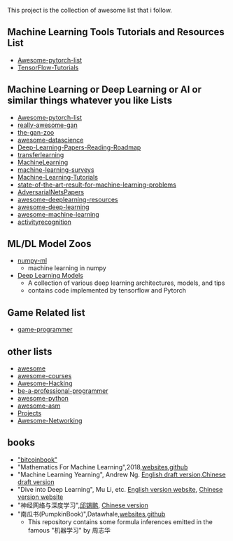 This project is the collection of awesome list that i follow.



## Machine Learning Tools Tutorials and Resources List
* [Awesome-pytorch-list](https://github.com/bharathgs/Awesome-pytorch-list)
* [TensorFlow-Tutorials](https://github.com/nlintz/TensorFlow-Tutorials)

## Machine Learning or Deep Learning or AI or similar things whatever you like Lists
* [Awesome-pytorch-list](https://github.com/bharathgs/Awesome-pytorch-list)
* [really-awesome-gan](https://github.com/nightrome/really-awesome-gan)
* [the-gan-zoo](https://github.com/nightrome/really-awesome-gan)
* [awesome-datascience](https://github.com/bulutyazilim/awesome-datascience)
* [Deep-Learning-Papers-Reading-Roadmap](https://github.com/floodsung/Deep-Learning-Papers-Reading-Roadmap)
* [transferlearning](https://github.com/jindongwang/transferlearning)
* [MachineLearning](https://github.com/allmachinelearning/MachineLearning)
* [machine-learning-surveys](https://github.com/mlreview/machine-learning-surveys)
* [Machine-Learning-Tutorials](https://github.com/ujjwalkarn/Machine-Learning-Tutorials)
* [state-of-the-art-result-for-machine-learning-problems](https://github.com/RedditSota/state-of-the-art-result-for-machine-learning-problems)
* [AdversarialNetsPapers](https://github.com/zhangqianhui/AdversarialNetsPapers)
* [awesome-deeplearning-resources](https://github.com/endymecy/awesome-deeplearning-resources)
* [awesome-deep-learning](https://github.com/ChristosChristofidis/awesome-deep-learning)
* [awesome-machine-learning](https://github.com/josephmisiti/awesome-machine-learning)
* [activityrecognition](https://github.com/jindongwang/activityrecognition)

## ML/DL Model Zoos

* [numpy-ml](<https://github.com/ddbourgin/numpy-ml>)
  * machine learning in numpy
* [Deep Learning Models](<https://github.com/rasbt/deeplearning-models>)
  * A collection of various deep learning architectures, models, and tips
  * contains code implemented by tensorflow and Pytorch



## Game Related list
* [game-programmer](https://github.com/miloyip/game-programmer)

## other lists
* [awesome](https://github.com/sindresorhus/awesome)
* [awesome-courses](https://github.com/prakhar1989/awesome-courses)
* [Awesome-Hacking](https://github.com/Hack-with-Github/Awesome-Hacking)
* [be-a-professional-programmer](https://github.com/stanzhai/be-a-professional-programmer)
* [awesome-python](https://github.com/vinta/awesome-python)
* [awesome-asm](https://github.com/jaspergould/awesome-asm)
* [Projects](https://github.com/karan/Projects)
* [Awesome-Networking](https://github.com/clowwindy/Awesome-Networking)

## books
* ["bitcoinbook"](https://github.com/bitcoinbook/bitcoinbook)
* "Mathematics For Machine Learning",2018,[websites](https://mml-book.github.io/),[github](https://github.com/mml-book/mml-book.github.io) 
* "Machine Learning Yearning", Andrew Ng.  [English draft version](https://www.deeplearning.ai/machine-learning-yearning/),[Chinese draft version](https://github.com/AcceptedDoge/machine-learning-yearning-cn) 
* "Dive into Deep Learning", Mu Li, etc. [English version website](http://en.diveintodeeplearning.org/), [Chinese version website](http://zh.diveintodeeplearning.org/)
* "神经网络与深度学习",[邱锡鹏](https://xpqiu.github.io/), [Chinese version](https://nndl.github.io/)
* "南瓜书(PumpkinBook)",Datawhale,[websites](<https://datawhalechina.github.io/pumpkin-book/#/>),[github](<https://github.com/datawhalechina/pumpkin-book>)
  * This repository contains some formula inferences emitted in the famous "机器学习" by 周志华

